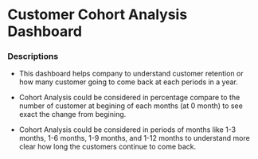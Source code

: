 
# Customer Cohort Analysis Dashboard


### Descriptions

- This dashboard helps company to understand customer retention or how many customer going to come back at each periods in a year.

- Cohort Analysis could be considered in percentage compare to the number of customer at begining of each months (at 0 month) to see exact the change from begining.

- Cohort Analysis could be considered in periods of months like 1-3 months, 1-6 months, 1-9 months, and 1-12 months to understand more clear how long the customers continue to come back.
